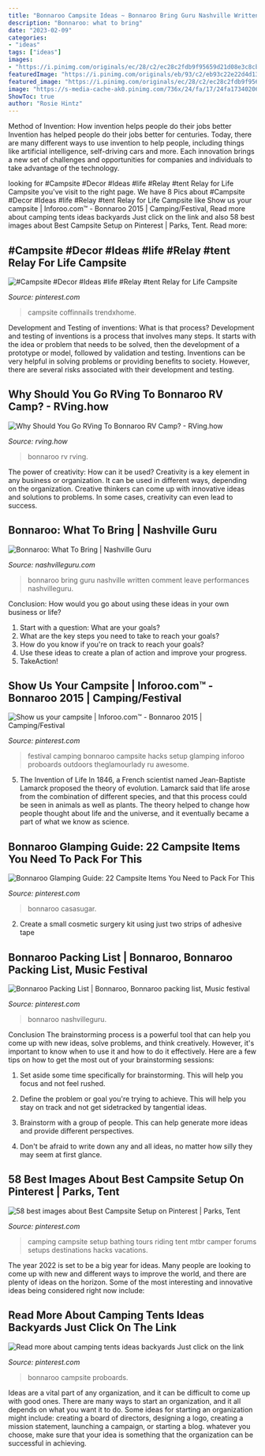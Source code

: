 ```yaml
---
title: "Bonnaroo Campsite Ideas ~ Bonnaroo Bring Guru Nashville Written Comment Leave Performances Nashvilleguru"
description: "Bonnaroo: what to bring"
date: "2023-02-09"
categories:
- "ideas"
tags: ["ideas"]
images:
- "https://i.pinimg.com/originals/ec/28/c2/ec28c2fdb9f95659d21d08e3c8cb6d43.jpg"
featuredImage: "https://i.pinimg.com/originals/eb/93/c2/eb93c22e22d4d13f2322632d744d639e.jpg"
featured_image: "https://i.pinimg.com/originals/ec/28/c2/ec28c2fdb9f95659d21d08e3c8cb6d43.jpg"
image: "https://s-media-cache-ak0.pinimg.com/736x/24/fa/17/24fa1734020693575849d45d52cd35d1.jpg"
ShowToc: true
author: "Rosie Hintz"
---
```



Method of Invention: How invention helps people do their jobs better
Invention has helped people do their jobs better for centuries. Today, there are many different ways to use invention to help people, including things like artificial intelligence, self-driving cars and more. Each innovation brings a new set of challenges and opportunities for companies and individuals to take advantage of the technology.

	

		
looking for #Campsite #Decor #Ideas #life #Relay #tent Relay for Life Campsite you've visit to the right page. We have 8 Pics about #Campsite #Decor #Ideas #life #Relay #tent Relay for Life Campsite like Show us your campsite | Inforoo.com™ - Bonnaroo 2015 | Camping/Festival, Read more about camping tents ideas backyards Just click on the link and also 58 best images about Best Campsite Setup on Pinterest | Parks, Tent. Read more:
		
    
## #Campsite #Decor #Ideas #life #Relay #tent Relay For Life Campsite

<img loading=lazy src="https://i.pinimg.com/originals/ec/28/c2/ec28c2fdb9f95659d21d08e3c8cb6d43.jpg" onerror="this.onerror=null;this.src='https://tse4.mm.bing.net/th?id=OIP.45wr08KBvpyIrtMZvnSATwHaHa&amp;pid=15.1';" alt="#Campsite #Decor #Ideas #life #Relay #tent Relay for Life Campsite">

_Source: pinterest.com_

>campsite coffinnails trendxhome. 

	

Development and Testing of inventions: What is that process?
Development and testing of inventions is a process that involves many steps. It starts with the idea or problem that needs to be solved, then the development of a prototype or model, followed by validation and testing. Inventions can be very helpful in solving problems or providing benefits to society. However, there are several risks associated with their development and testing.

    
## Why Should You Go RVing To Bonnaroo RV Camp? - RVing.how

<img loading=lazy src="http://rving.how/wp-content/uploads/2015/12/maxresdefault52.jpg" onerror="this.onerror=null;this.src='https://tse2.mm.bing.net/th?id=OIP.Aq1c4A5x_0BMnjY5gFBj-wHaEK&amp;pid=15.1';" alt="Why Should You Go RVing To Bonnaroo RV Camp? - RVing.how">

_Source: rving.how_

>bonnaroo rv rving. 

	

The power of creativity: How can it be used?
Creativity is a key element in any business or organization. It can be used in different ways, depending on the organization. Creative thinkers can come up with innovative ideas and solutions to problems. In some cases, creativity can even lead to success.

    
## Bonnaroo: What To Bring | Nashville Guru

<img loading=lazy src="http://nashvilleguru.com/officialwebsite/wp-content/uploads/2015/06/Bonnaroo-2015-44.jpg" onerror="this.onerror=null;this.src='https://tse2.mm.bing.net/th?id=OIP.AgXws2bb83itcXMHoC-oZwHaE8&amp;pid=15.1';" alt="Bonnaroo: What To Bring | Nashville Guru">

_Source: nashvilleguru.com_

>bonnaroo bring guru nashville written comment leave performances nashvilleguru. 

	

Conclusion: How would you go about using these ideas in your own business or life?
1. Start with a question: What are your goals? 
2. What are the key steps you need to take to reach your goals? 
3. How do you know if you're on track to reach your goals? 
4. Use these ideas to create a plan of action and improve your progress. 
5. TakeAction!

    
## Show Us Your Campsite | Inforoo.com™ - Bonnaroo 2015 | Camping/Festival

<img loading=lazy src="https://s-media-cache-ak0.pinimg.com/736x/24/fa/17/24fa1734020693575849d45d52cd35d1.jpg" onerror="this.onerror=null;this.src='https://tse4.mm.bing.net/th?id=OIP.Dnift2Q9G1nJzXjpXFXNBwHaFj&amp;pid=15.1';" alt="Show us your campsite | Inforoo.com™ - Bonnaroo 2015 | Camping/Festival">

_Source: pinterest.com_

>festival camping bonnaroo campsite hacks setup glamping inforoo proboards outdoors theglamourlady ru awesome. 

	

5. The Invention of Life
In 1846, a French scientist named Jean-Baptiste Lamarck proposed the theory of evolution. Lamarck said that life arose from the combination of different species, and that this process could be seen in animals as well as plants. The theory helped to change how people thought about life and the universe, and it eventually became a part of what we know as science.

    
## Bonnaroo Glamping Guide: 22 Campsite Items You Need To Pack For This

<img loading=lazy src="https://i.pinimg.com/originals/eb/18/b3/eb18b3372d96e9cff29af97446d82e45.jpg" onerror="this.onerror=null;this.src='https://tse4.mm.bing.net/th?id=OIP.clfLfCwVL-mbNT0hlMon9wHaHa&amp;pid=15.1';" alt="Bonnaroo Glamping Guide: 22 Campsite Items You Need to Pack For This">

_Source: pinterest.com_

>bonnaroo casasugar. 

	

2. Create a small cosmetic surgery kit using just two strips of adhesive tape 

    
## Bonnaroo Packing List | Bonnaroo, Bonnaroo Packing List, Music Festival

<img loading=lazy src="https://i.pinimg.com/originals/74/e5/f0/74e5f0db0140db6fe98919e823767dba.jpg" onerror="this.onerror=null;this.src='https://tse3.mm.bing.net/th?id=OIP.eAsyvIOC-O5C-L-2cPuv9QHaDt&amp;pid=15.1';" alt="Bonnaroo Packing List | Bonnaroo, Bonnaroo packing list, Music festival">

_Source: pinterest.com_

>bonnaroo nashvilleguru. 

	

Conclusion
The brainstorming process is a powerful tool that can help you come up with new ideas, solve problems, and think creatively. However, it's important to know when to use it and how to do it effectively. Here are a few tips on how to get the most out of your brainstorming sessions:
1. Set aside some time specifically for brainstorming. This will help you focus and not feel rushed.

2. Define the problem or goal you're trying to achieve. This will help you stay on track and not get sidetracked by tangential ideas.

3. Brainstorm with a group of people. This can help generate more ideas and provide different perspectives.

4. Don't be afraid to write down any and all ideas, no matter how silly they may seem at first glance.

    
## 58 Best Images About Best Campsite Setup On Pinterest | Parks, Tent

<img loading=lazy src="https://s-media-cache-ak0.pinimg.com/736x/a8/e7/d3/a8e7d3db1b8deb5432f2470af78fbbd3--camping-set-campsite.jpg" onerror="this.onerror=null;this.src='https://tse4.mm.bing.net/th?id=OIP.uUSnRf5uugVY31HE6czRaAHaEz&amp;pid=15.1';" alt="58 best images about Best Campsite Setup on Pinterest | Parks, Tent">

_Source: pinterest.com_

>camping campsite setup bathing tours riding tent mtbr camper forums setups destinations hacks vacations. 

	

The year 2022 is set to be a big year for ideas. Many people are looking to come up with new and different ways to improve the world, and there are plenty of ideas on the horizon. Some of the most interesting and innovative ideas being considered right now include: 

    
## Read More About Camping Tents Ideas Backyards Just Click On The Link

<img loading=lazy src="https://i.pinimg.com/originals/eb/93/c2/eb93c22e22d4d13f2322632d744d639e.jpg" onerror="this.onerror=null;this.src='https://tse1.mm.bing.net/th?id=OIP.gMbXMeAK31XZIH4V4efc2gHaLH&amp;pid=15.1';" alt="Read more about camping tents ideas backyards Just click on the link">

_Source: pinterest.com_

>bonnaroo campsite proboards. 

	

Ideas are a vital part of any organization, and it can be difficult to come up with good ones. There are many ways to start an organization, and it all depends on what you want it to do. Some ideas for starting an organization might include: creating a board of directors, designing a logo, creating a mission statement, launching a campaign, or starting a blog. whatever you choose, make sure that your idea is something that the organization can be successful in achieving.

